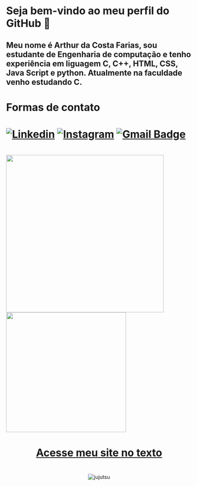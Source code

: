 # Seja bem-vindo ao meu perfil do GitHub 👋

## Meu nome é Arthur da Costa Farias, sou estudante de Engenharia de computação e tenho experiência em liguagem C, C++, HTML, CSS, Java Script e python. Atualmente na faculdade venho estudando C.

# Formas de contato 

# [![Linkedin](https://img.shields.io/badge/-LinkedIn-0077B5?style=for-the-badge&logo=linkedin&logoColor=white&link=https://linkedin.com/in/arthur-da-costa-farias-607a59362)](https://linkedin.com/in/arthur-da-costa-farias-607a59362) [![Instagram](https://img.shields.io/badge/-Instagram-%23E4405F?style=for-the-badge&logo=instagram&logoColor=white)](https://www.instagram.com/_dacost4_/) [![Gmail Badge](https://img.shields.io/badge/-arthurdacosta22012007@gmail.com-c14438?style=flat-square&logo=Gmail&logoColor=white&link=mailto:arthurdacosta22012007@gmail.com)](mailto:arthurdacosta22012007@gmail.com)

#

## <img src="https://github-readme-stats.vercel.app/api?username=ArthurCoFa&show_icons=true&theme=dark&locale=pt-br" width="427px"> <img src="https://github-readme-stats.vercel.app/api/top-langs/?username=ArthurCoFa&layout=compact&locale=pt-br&theme=dark" width="325px"> 

#


# <div align="center"> <a href="https://arthurcofa.github.io/"> <ins> Acesse meu site no texto </ins>  </a> </div>

#

<div align="center">
  <img alaing=center alt="jujutsu" src="https://tenor.com/pt-PT/view/satoru-satoru-gojo-gojo-jjk-jujustu-kaisen-gif-9777483489438260197.gif"/>
</div>


